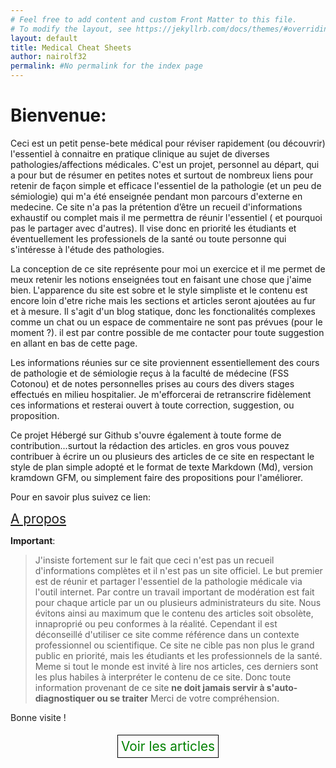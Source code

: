 ```yaml
---
# Feel free to add content and custom Front Matter to this file.
# To modify the layout, see https://jekyllrb.com/docs/themes/#overriding-theme-defaults
layout: default
title: Medical Cheat Sheets
author: nairolf32
permalink: #No permalink for the index page
---
```


# Bienvenue:

Ceci est un petit pense-bete médical pour réviser rapidement (ou découvrir)
l'essentiel à connaitre en pratique clinique au sujet de diverses pathologies/affections médicales.
C'est un projet, personnel au départ, qui a pour but de résumer en petites notes et surtout de nombreux liens pour retenir de façon simple et efficace l'essentiel de la pathologie (et un peu de sémiologie) qui m'a été enseignée pendant mon parcours d'externe en medecine.
Ce site n'a pas la prétention d’être un recueil d'informations exhaustif ou complet mais il me permettra de réunir l'essentiel ( et pourquoi pas le partager avec d'autres). Il vise donc en priorité les étudiants et éventuellement les professionels de la santé ou toute personne qui s'intéresse à l'étude des pathologies.

La conception de ce site représente pour moi un exercice et il me permet de meux retenir les notions enseignées tout en faisant une chose que j'aime bien. L'apparence du site est sobre et le style simpliste et le contenu est encore loin d'etre riche mais les sections et articles seront ajoutées au fur et à mesure. Il s'agit d'un blog statique, donc les fonctionalités complexes comme un chat ou un espace de commentaire ne sont pas prévues (pour le moment ?). il est par contre possible de me contacter pour toute suggestion en allant en bas de cette page.

Les informations réunies sur ce site proviennent essentiellement des cours de pathologie et de sémiologie reçus à la faculté de médecine (FSS Cotonou) et de notes personnelles prises au cours des divers stages effectués en milieu hospitalier. Je m'efforcerai de retranscrire fidèlement ces informations et resterai ouvert à toute correction, suggestion, ou proposition.

Ce projet Hébergé sur Github s'ouvre également à toute forme de contribution...surtout la rédaction des articles. en gros vous pouvez contribuer à écrire un ou plusieurs des articles de ce site en respectant le style de plan simple adopté et le format de texte Markdown (Md), version kramdown GFM, ou simplement faire des propositions pour l'améliorer.

Pour en savoir plus suivez ce lien:

<a href="{{ site.baseurl }}{% link about.markdown %}" class="about"> A propos </a>

**Important**:

> J'insiste fortement sur le fait que ceci n'est pas un recueil d'informations complètes et il n'est pas un site officiel.
> Le but premier est de réunir et partager l'essentiel de la pathologie médicale via l'outil internet.
> Par contre un travail important de modération est fait pour chaque article par un ou plusieurs administrateurs du site.
> Nous évitons ainsi au maximum que le contenu des articles soit obsolète, innaproprié ou peu conformes à la réalité.
> Cependant il est déconseillé d'utiliser ce site comme référence dans un contexte professionnel ou scientifique.
> Ce site ne cible pas non plus le grand public en priorité, mais les étudiants et les professionnels de la santé.
> Meme si tout le monde est invité à lire nos articles, ces derniers sont les plus habiles à interpréter le contenu de ce site.
> Donc toute information provenant de ce site **ne doit jamais servir à s'auto-diagnostiquer ou se traiter** 
> Merci de votre compréhension.

Bonne visite !

<div align=center style="margin-top:5%;">
<a href="{{ site.baseurl }}{% link cheatsheets.markdown %}" class="visit-btn"> Voir les articles</a>
</div>

<style>
.about{font-size:1.3rem;}
.visit-btn{padding:1%; font-size: 1.3rem; border: 1px black solid; text-decoration: none; outline: none;  background: none; color: green;}
.visit-btn:hover{text-decoration: none; background:green; color:white;}
</style>
